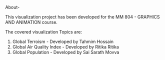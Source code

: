 About-

This visualization project has been developed for the MM 804 - GRAPHICS AND ANIMATION course.

The covered visualization Topics are:

1. Global Terroism - Developed by Tahmim Hossain
2. Global Air Quality Index  - Developed by Ritika Ritika 
3. Global Population  - Developed by Sai Sarath Movva